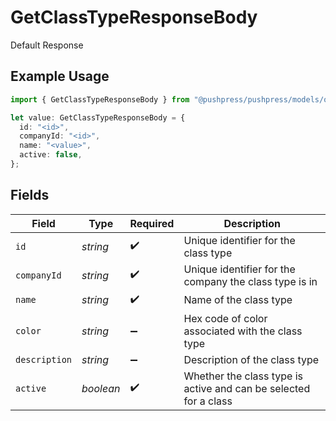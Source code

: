 # GetClassTypeResponseBody

Default Response

## Example Usage

```typescript
import { GetClassTypeResponseBody } from "@pushpress/pushpress/models/operations";

let value: GetClassTypeResponseBody = {
  id: "<id>",
  companyId: "<id>",
  name: "<value>",
  active: false,
};
```

## Fields

| Field                                                            | Type                                                             | Required                                                         | Description                                                      |
| ---------------------------------------------------------------- | ---------------------------------------------------------------- | ---------------------------------------------------------------- | ---------------------------------------------------------------- |
| `id`                                                             | *string*                                                         | :heavy_check_mark:                                               | Unique identifier for the class type                             |
| `companyId`                                                      | *string*                                                         | :heavy_check_mark:                                               | Unique identifier for the company the class type is in           |
| `name`                                                           | *string*                                                         | :heavy_check_mark:                                               | Name of the class type                                           |
| `color`                                                          | *string*                                                         | :heavy_minus_sign:                                               | Hex code of color associated with the class type                 |
| `description`                                                    | *string*                                                         | :heavy_minus_sign:                                               | Description of the class type                                    |
| `active`                                                         | *boolean*                                                        | :heavy_check_mark:                                               | Whether the class type is active and can be selected for a class |
